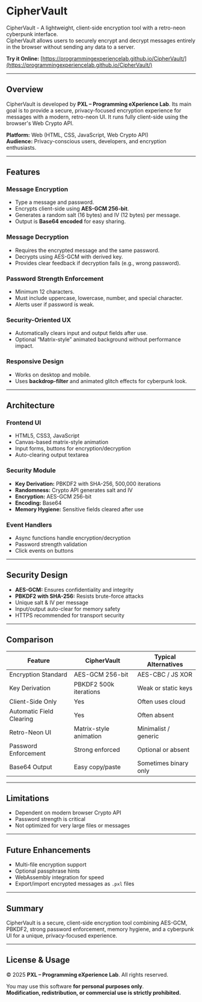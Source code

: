 # CipherVault

CipherVault - A lightweight, client-side encryption tool with a retro-neon cyberpunk interface.  
CipherVault allows users to securely encrypt and decrypt messages entirely in the browser without sending any data to a server.

**Try it Online:** [https://programmingexperiencelab.github.io/CipherVault/](https://programmingexperiencelab.github.io/CipherVault/)


---

## Overview

CipherVault is developed by **PXL – Programming eXperience Lab**. Its main goal is to provide a secure, privacy-focused encryption experience for messages with a modern, retro-neon UI. It runs fully client-side using the browser's Web Crypto API.

**Platform:** Web (HTML, CSS, JavaScript, Web Crypto API)  
**Audience:** Privacy-conscious users, developers, and encryption enthusiasts.

---

## Features

### Message Encryption
- Type a message and password.
- Encrypts client-side using **AES-GCM 256-bit**.
- Generates a random salt (16 bytes) and IV (12 bytes) per message.
- Output is **Base64 encoded** for easy sharing.

### Message Decryption
- Requires the encrypted message and the same password.
- Decrypts using AES-GCM with derived key.
- Provides clear feedback if decryption fails (e.g., wrong password).

### Password Strength Enforcement
- Minimum 12 characters.
- Must include uppercase, lowercase, number, and special character.
- Alerts user if password is weak.

### Security-Oriented UX
- Automatically clears input and output fields after use.
- Optional “Matrix-style” animated background without performance impact.

### Responsive Design
- Works on desktop and mobile.
- Uses **backdrop-filter** and animated glitch effects for cyberpunk look.

---

## Architecture

### Frontend UI
- HTML5, CSS3, JavaScript
- Canvas-based matrix-style animation
- Input forms, buttons for encryption/decryption
- Auto-clearing output textarea

### Security Module
- **Key Derivation:** PBKDF2 with SHA-256, 500,000 iterations
- **Randomness:** Crypto API generates salt and IV
- **Encryption:** AES-GCM 256-bit
- **Encoding:** Base64
- **Memory Hygiene:** Sensitive fields cleared after use

### Event Handlers
- Async functions handle encryption/decryption
- Password strength validation
- Click events on buttons

---

## Security Design
- **AES-GCM:** Ensures confidentiality and integrity
- **PBKDF2 with SHA-256:** Resists brute-force attacks
- Unique salt & IV per message
- Input/output auto-clear for memory safety
- HTTPS recommended for transport security

---

## Comparison

| Feature | CipherVault | Typical Alternatives |
|---------|------------|--------------------|
| Encryption Standard | AES-GCM 256-bit | AES-CBC / JS XOR |
| Key Derivation | PBKDF2 500k iterations | Weak or static keys |
| Client-Side Only | Yes | Often uses cloud |
| Automatic Field Clearing | Yes | Often absent |
| Retro-Neon UI | Matrix-style animation | Minimalist / generic |
| Password Enforcement | Strong enforced | Optional or absent |
| Base64 Output | Easy copy/paste | Sometimes binary only |

---

## Limitations
- Dependent on modern browser Crypto API
- Password strength is critical
- Not optimized for very large files or messages

---

## Future Enhancements
- Multi-file encryption support
- Optional passphrase hints
- WebAssembly integration for speed
- Export/import encrypted messages as `.pxl` files

---

## Summary
CipherVault is a secure, client-side encryption tool combining AES-GCM, PBKDF2, strong password enforcement, memory hygiene, and a cyberpunk UI for a unique, privacy-focused experience.

---

## License & Usage
© 2025 **PXL – Programming eXperience Lab**. All rights reserved.  

You may use this software **for personal purposes only**.  
**Modification, redistribution, or commercial use is strictly prohibited.**
